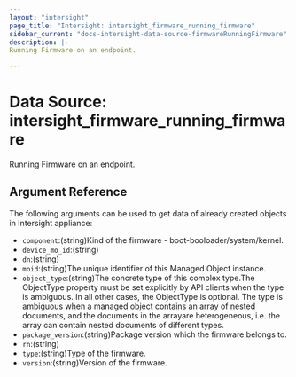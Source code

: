 ```yaml
---
layout: "intersight"
page_title: "Intersight: intersight_firmware_running_firmware"
sidebar_current: "docs-intersight-data-source-firmwareRunningFirmware"
description: |-
Running Firmware on an endpoint.

---
```


# Data Source: intersight_firmware_running_firmware
Running Firmware on an endpoint.

## Argument Reference
The following arguments can be used to get data of already created objects in Intersight appliance:
* `component`:(string)Kind of the firmware - boot-booloader/system/kernel.
* `device_mo_id`:(string)
* `dn`:(string)
* `moid`:(string)The unique identifier of this Managed Object instance.
* `object_type`:(string)The concrete type of this complex type.The ObjectType property must be set explicitly by API clients when the type is ambiguous. In all other cases, the ObjectType is optional. The type is ambiguous when a managed object contains an array of nested documents, and the documents in the arrayare heterogeneous, i.e. the array can contain nested documents of different types.
* `package_version`:(string)Package version which the firmware belongs to.
* `rn`:(string)
* `type`:(string)Type of the firmware.
* `version`:(string)Version of the firmware.
